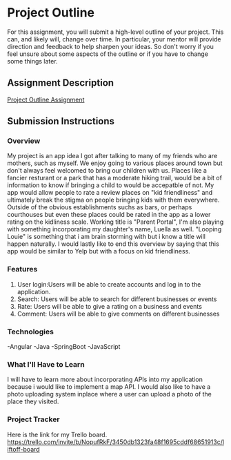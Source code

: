 # Project Outline
For this assignment, you will submit a high-level outline of your project. This can, and likely will, change over time. In particular, your mentor will provide direction and feedback to help sharpen your ideas. So don't worry if you feel unsure about some aspects of the outline or if you have to change some things later.

## Assignment Description
[Project Outline Assignment](https://education.launchcode.org/liftoff/modules/assignments/project-outline)

## Submission Instructions

### Overview
My project is an app idea I got after talking to many of my friends who are mothers, such as myself. We enjoy going to various places around town but don't always feel welcomed to bring our children with us. Places like a fancier resturant or a park that has a moderate hiking trail, would be a bit of information to know if bringing a child to would be accepatble of not. My app would allow people to rate a review places on "kid friendliness" and ultimately break the stigma on people bringing kids with them everywhere. Outside of the obvious establishments suchs as bars, or perhaps courthouses but even these places could be rated in the app as a lower rating on the kidliness scale.
Working title is "Parent Portal", I'm also playing with something incorporating my daughter's name, Luella as well. "Looping Louie" is something that i am brain storming with but i know a title will happen naturally. 
I would lastly like to end this overview by saying that this app would be similar to Yelp but with a focus on kid friendliness.
### Features
1) User login:Users will be able to create accounts and log in to the application.
2) Search: Users will be able to search for different businesses or events
3) Rate: Users will be able to give a rating on a business and events
4) Comment: Users will be able to give comments on different businesses 
### Technologies
-Angular
-Java
-SpringBoot
-JavaScript
### What I'll Have to Learn
I will have to learn more about incorporating APIs into my application because i would like to implement a map API. I would also like to have a photo uploading system inplace where a user can upload a photo of the place they visited.
### Project Tracker
Here is the link for my Trello board. https://trello.com/invite/b/NopufRkF/3450db1323fa48f1695cddf68651913c/liftoff-board
